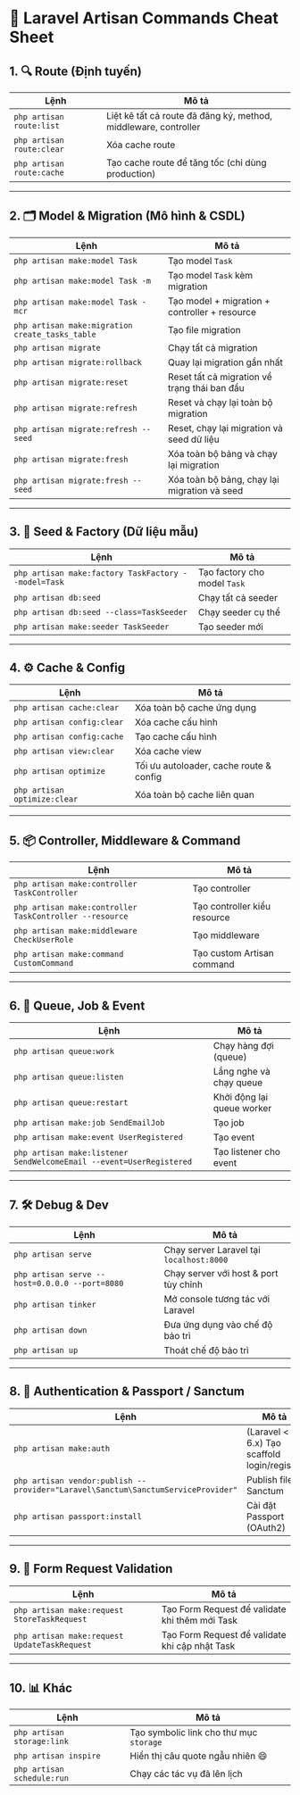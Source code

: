 # 📜 Laravel Artisan Commands Cheat Sheet

## 1. 🔍 Route (Định tuyến)
| Lệnh | Mô tả |
|------|-------|
| `php artisan route:list` | Liệt kê tất cả route đã đăng ký, method, middleware, controller |
| `php artisan route:clear` | Xóa cache route |
| `php artisan route:cache` | Tạo cache route để tăng tốc (chỉ dùng production) |

---

## 2. 🗂️ Model & Migration (Mô hình & CSDL)
| Lệnh | Mô tả |
|------|-------|
| `php artisan make:model Task` | Tạo model `Task` |
| `php artisan make:model Task -m` | Tạo model `Task` kèm migration |
| `php artisan make:model Task -mcr` | Tạo model + migration + controller + resource |
| `php artisan make:migration create_tasks_table` | Tạo file migration |
| `php artisan migrate` | Chạy tất cả migration |
| `php artisan migrate:rollback` | Quay lại migration gần nhất |
| `php artisan migrate:reset` | Reset tất cả migration về trạng thái ban đầu |
| `php artisan migrate:refresh` | Reset và chạy lại toàn bộ migration |
| `php artisan migrate:refresh --seed` | Reset, chạy lại migration và seed dữ liệu |
| `php artisan migrate:fresh` | Xóa toàn bộ bảng và chạy lại migration |
| `php artisan migrate:fresh --seed` | Xóa toàn bộ bảng, chạy lại migration và seed |

---

## 3. 🌱 Seed & Factory (Dữ liệu mẫu)
| Lệnh | Mô tả |
|------|-------|
| `php artisan make:factory TaskFactory --model=Task` | Tạo factory cho model `Task` |
| `php artisan db:seed` | Chạy tất cả seeder |
| `php artisan db:seed --class=TaskSeeder` | Chạy seeder cụ thể |
| `php artisan make:seeder TaskSeeder` | Tạo seeder mới |

---

## 4. ⚙️ Cache & Config
| Lệnh | Mô tả |
|------|-------|
| `php artisan cache:clear` | Xóa toàn bộ cache ứng dụng |
| `php artisan config:clear` | Xóa cache cấu hình |
| `php artisan config:cache` | Tạo cache cấu hình |
| `php artisan view:clear` | Xóa cache view |
| `php artisan optimize` | Tối ưu autoloader, cache route & config |
| `php artisan optimize:clear` | Xóa toàn bộ cache liên quan |

---

## 5. 📦 Controller, Middleware & Command
| Lệnh | Mô tả |
|------|-------|
| `php artisan make:controller TaskController` | Tạo controller |
| `php artisan make:controller TaskController --resource` | Tạo controller kiểu resource |
| `php artisan make:middleware CheckUserRole` | Tạo middleware |
| `php artisan make:command CustomCommand` | Tạo custom Artisan command |

---

## 6. 🔄 Queue, Job & Event
| Lệnh | Mô tả |
|------|-------|
| `php artisan queue:work` | Chạy hàng đợi (queue) |
| `php artisan queue:listen` | Lắng nghe và chạy queue |
| `php artisan queue:restart` | Khởi động lại queue worker |
| `php artisan make:job SendEmailJob` | Tạo job |
| `php artisan make:event UserRegistered` | Tạo event |
| `php artisan make:listener SendWelcomeEmail --event=UserRegistered` | Tạo listener cho event |

---

## 7. 🛠️ Debug & Dev
| Lệnh | Mô tả |
|------|-------|
| `php artisan serve` | Chạy server Laravel tại `localhost:8000` |
| `php artisan serve --host=0.0.0.0 --port=8080` | Chạy server với host & port tùy chỉnh |
| `php artisan tinker` | Mở console tương tác với Laravel |
| `php artisan down` | Đưa ứng dụng vào chế độ bảo trì |
| `php artisan up` | Thoát chế độ bảo trì |

---

## 8. 🔐 Authentication & Passport / Sanctum
| Lệnh | Mô tả |
|------|-------|
| `php artisan make:auth` | (Laravel < 6.x) Tạo scaffold login/register |
| `php artisan vendor:publish --provider="Laravel\Sanctum\SanctumServiceProvider"` | Publish file Sanctum |
| `php artisan passport:install` | Cài đặt Passport (OAuth2) |

---

## 9. 📄 Form Request Validation
| Lệnh | Mô tả |
|------|-------|
| `php artisan make:request StoreTaskRequest` | Tạo Form Request để validate khi thêm mới Task |
| `php artisan make:request UpdateTaskRequest` | Tạo Form Request để validate khi cập nhật Task |

---

## 10. 📊 Khác
| Lệnh | Mô tả |
|------|-------|
| `php artisan storage:link` | Tạo symbolic link cho thư mục `storage` |
| `php artisan inspire` | Hiển thị câu quote ngẫu nhiên 😄 |
| `php artisan schedule:run` | Chạy các tác vụ đã lên lịch |
